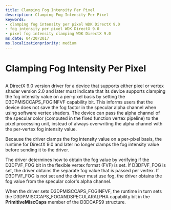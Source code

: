 ```yaml
---
title: Clamping Fog Intensity Per Pixel
description: Clamping Fog Intensity Per Pixel
keywords:
- clamping fog intensity per pixel WDK DirectX 9.0
- fog intensity per pixel WDK DirectX 9.0
- pixel fog intensity clamping WDK DirectX 9.0
ms.date: 04/20/2017
ms.localizationpriority: medium
---
```


# Clamping Fog Intensity Per Pixel


## <span id="ddk_clamping_fog_intensity_per_pixel_gg"></span><span id="DDK_CLAMPING_FOG_INTENSITY_PER_PIXEL_GG"></span>


A DirectX 9.0 version driver for a device that supports either pixel or vertex shader version 2.0 and later must indicate that its device supports clamping the fog intensity value on a per-pixel basis by setting the D3DPMISCCAPS\_FOGINFVF capability bit. This informs users that the device does not save the fog factor in the specular alpha channel when using software vertex shaders. The device can pass the alpha channel of the specular color (computed in the fixed function vertex pipeline) to the pixel processing unit, instead of always overwriting the alpha channel with the per-vertex fog intensity value.

Because the driver clamps the fog intensity value on a per-pixel basis, the runtime for DirectX 9.0 and later no longer clamps the fog intensity value before sending it to the driver.

The driver determines how to obtain the fog value by verifying if the D3DFVF\_FOG bit in the flexible vertex format (FVF) is set. If D3DFVF\_FOG is set, the driver obtains the separate fog value that is passed per vertex. If D3DFVF\_FOG is not set and the driver must use fog, the driver obtains the fog value from the specular color's alpha channel.

When the driver sets D3DPMISCCAPS\_FOGINFVF, the runtime in turn sets the D3DPMISCCAPS\_FOGANDSPECULARALPHA capability bit in the **PrimitiveMiscCaps** member of the D3DCAPS9 structure.

 

 





